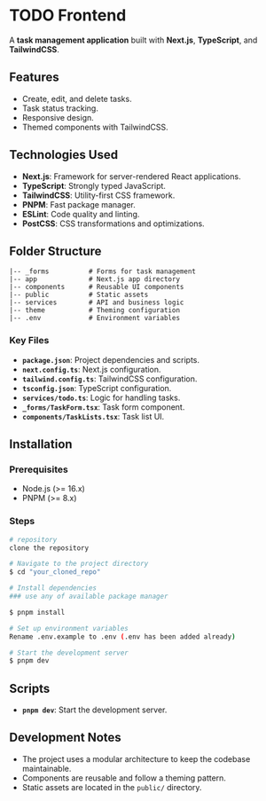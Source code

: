 # TODO Frontend

A **task management application** built with **Next.js**, **TypeScript**, and **TailwindCSS**.

## Features
- Create, edit, and delete tasks.
- Task status tracking.
- Responsive design.
- Themed components with TailwindCSS.

## Technologies Used
- **Next.js**: Framework for server-rendered React applications.
- **TypeScript**: Strongly typed JavaScript.
- **TailwindCSS**: Utility-first CSS framework.
- **PNPM**: Fast package manager.
- **ESLint**: Code quality and linting.
- **PostCSS**: CSS transformations and optimizations.

## Folder Structure
```plaintext
|-- _forms          # Forms for task management
|-- app             # Next.js app directory
|-- components      # Reusable UI components
|-- public          # Static assets
|-- services        # API and business logic
|-- theme           # Theming configuration
|-- .env            # Environment variables
```

### Key Files
- **`package.json`**: Project dependencies and scripts.
- **`next.config.ts`**: Next.js configuration.
- **`tailwind.config.ts`**: TailwindCSS configuration.
- **`tsconfig.json`**: TypeScript configuration.
- **`services/todo.ts`**: Logic for handling tasks.
- **`_forms/TaskForm.tsx`**: Task form component.
- **`components/TaskLists.tsx`**: Task list UI.

## Installation

### Prerequisites
- Node.js (>= 16.x)
- PNPM (>= 8.x)

### Steps
```bash
# repository
clone the repository

# Navigate to the project directory
$ cd "your_cloned_repo"

# Install dependencies
### use any of available package manager

$ pnpm install

# Set up environment variables
Rename .env.example to .env (.env has been added already) 

# Start the development server
$ pnpm dev
```

## Scripts
- **`pnpm dev`**: Start the development server.

## Development Notes
- The project uses a modular architecture to keep the codebase maintainable.
- Components are reusable and follow a theming pattern.
- Static assets are located in the `public/` directory.
